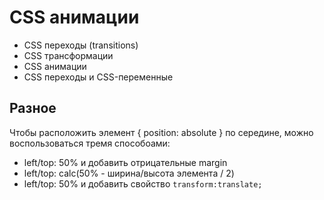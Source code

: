 # CSS анимации
- CSS переходы (transitions)
- CSS трансформации
- CSS анимации
- CSS переходы и CSS-переменные

## Разное
Чтобы расположить элемент { position: absolute } по середине, можно воспользоваться тремя способоами:
- left/top: 50% и добавить отрицательные margin
- left/top: calc(50% - ширина/высота элемента / 2)
- left/top: 50% и добавить свойство `transform:translate;`
